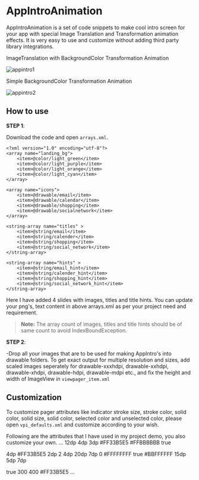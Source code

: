 # AppIntroAnimation
AppIntroAnimation is a set of code snippets to make cool intro screen for your app with special Image Translation and Transformation animation effects. It is very easy to use and customize without adding third party library integrations.

ImageTranslation with BackgroundColor Transformation Animation

![appintro1](https://cloud.githubusercontent.com/assets/11768239/9006453/ed88bc78-37a4-11e5-9052-b8bc98678906.gif)

Simple BackgroundColor Transformation Animation

![appintro2](https://cloud.githubusercontent.com/assets/11768239/9006455/f2d9f3a4-37a4-11e5-8e91-092e77ca1da7.gif)


How to use
----------

 **STEP 1**: 
 
 Download the code and open `arrays.xml`.

    <?xml version="1.0" encoding="utf-8"?>
    <array name="landing_bg">
        <item>@color/light_green</item>
        <item>@color/light_purple</item>
        <item>@color/light_orange</item>
        <item>@color/light_cyan</item>
    </array>
    
    <array name="icons">
        <item>@drawable/email</item>
        <item>@drawable/calendar</item>
        <item>@drawable/shopping</item>
        <item>@drawable/socialnetwork</item>
    </array>
    
    <string-array name="titles" >
        <item>@string/email</item>
        <item>@string/calender</item>
        <item>@string/shopping</item>
        <item>@string/social_network</item>
    </string-array>
    
    <string-array name="hints" >
        <item>@string/email_hint</item>
        <item>@string/calender_hint</item>
        <item>@string/shopping_hint</item>
        <item>@string/social_network_hint</item>
    </string-array>

Here I have added 4 slides with images, titles and title hints. You can update your png's, text content in above arrays.xml as per your project need and requirement.

> **Note:** The array count of images, titles and title hints should be of same count to avoid IndexBoundException.



 **STEP 2**:  
 
 -Drop all your images that are to be used for making AppIntro's into drawable folders. To get exact output for multiple resolution and sizes, add scaled images seperately for drawable-xxxhdpi, drawable-xxhdpi, drawable-xhdpi, drawable-hdpi, drawable-mdpi etc., and fix the height and width of ImageView in `viewpager_item.xml`

Customization
-------------

To customize pager attributes like indicator stroke size, stroke color, solid color, solid size, solid color, selected color and unselected color, please open `vpi_defaults.xml` and customize according to your wish.

Following are the attributes that I have used in my project demo, you also customize your own.
...
<dimen name="default_line_indicator_line_width">12dp</dimen>
<dimen name="default_line_indicator_gap_width">4dp</dimen>
<dimen name="default_line_indicator_stroke_width">3dp</dimen>
<color name="default_line_indicator_selected_color">#FF33B5E5</color>
<color name="default_line_indicator_unselected_color">#FFBBBBBB</color>
<bool name="default_line_indicator_centered">true</bool>

<dimen name="default_title_indicator_clip_padding">4dp</dimen>
<color name="default_title_indicator_footer_color">#FF33B5E5</color>
<dimen name="default_title_indicator_footer_line_height">2dp</dimen>
<integer name="default_title_indicator_footer_indicator_style">2</integer>
<dimen name="default_title_indicator_footer_indicator_height">4dp</dimen>
<dimen name="default_title_indicator_footer_indicator_underline_padding">20dp</dimen>
<dimen name="default_title_indicator_footer_padding">7dp</dimen>
<integer name="default_title_indicator_line_position">0</integer>
<color name="default_title_indicator_selected_color">#FFFFFFFF</color>
<bool name="default_title_indicator_selected_bold">true</bool>
<color name="default_title_indicator_text_color">#BBFFFFFF</color>
<dimen name="default_title_indicator_text_size">15dp</dimen>
<dimen name="default_title_indicator_title_padding">5dp</dimen>
<dimen name="default_title_indicator_top_padding">7dp</dimen>

<bool name="default_underline_indicator_fades">true</bool>
<integer name="default_underline_indicator_fade_delay">300</integer>
<integer name="default_underline_indicator_fade_length">400</integer>
<color name="default_underline_indicator_selected_color">#FF33B5E5</color>
...


